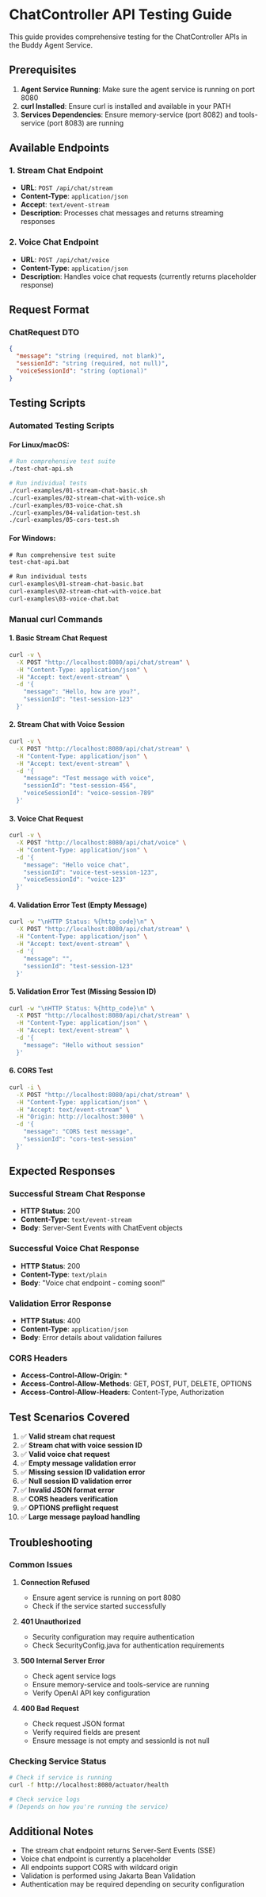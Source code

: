 # ChatController API Testing Guide

This guide provides comprehensive testing for the ChatController APIs in the Buddy Agent Service.

## Prerequisites

1. **Agent Service Running**: Make sure the agent service is running on port 8080
2. **curl Installed**: Ensure curl is installed and available in your PATH
3. **Services Dependencies**: Ensure memory-service (port 8082) and tools-service (port 8083) are running

## Available Endpoints

### 1. Stream Chat Endpoint
- **URL**: `POST /api/chat/stream`
- **Content-Type**: `application/json`
- **Accept**: `text/event-stream`
- **Description**: Processes chat messages and returns streaming responses

### 2. Voice Chat Endpoint
- **URL**: `POST /api/chat/voice`
- **Content-Type**: `application/json`
- **Description**: Handles voice chat requests (currently returns placeholder response)

## Request Format

### ChatRequest DTO
```json
{
  "message": "string (required, not blank)",
  "sessionId": "string (required, not null)",
  "voiceSessionId": "string (optional)"
}
```

## Testing Scripts

### Automated Testing Scripts

#### For Linux/macOS:
```bash
# Run comprehensive test suite
./test-chat-api.sh

# Run individual tests
./curl-examples/01-stream-chat-basic.sh
./curl-examples/02-stream-chat-with-voice.sh
./curl-examples/03-voice-chat.sh
./curl-examples/04-validation-test.sh
./curl-examples/05-cors-test.sh
```

#### For Windows:
```cmd
# Run comprehensive test suite
test-chat-api.bat

# Run individual tests
curl-examples\01-stream-chat-basic.bat
curl-examples\02-stream-chat-with-voice.bat
curl-examples\03-voice-chat.bat
```

### Manual curl Commands

#### 1. Basic Stream Chat Request
```bash
curl -v \
  -X POST "http://localhost:8080/api/chat/stream" \
  -H "Content-Type: application/json" \
  -H "Accept: text/event-stream" \
  -d '{
    "message": "Hello, how are you?",
    "sessionId": "test-session-123"
  }'
```

#### 2. Stream Chat with Voice Session
```bash
curl -v \
  -X POST "http://localhost:8080/api/chat/stream" \
  -H "Content-Type: application/json" \
  -H "Accept: text/event-stream" \
  -d '{
    "message": "Test message with voice",
    "sessionId": "test-session-456",
    "voiceSessionId": "voice-session-789"
  }'
```

#### 3. Voice Chat Request
```bash
curl -v \
  -X POST "http://localhost:8080/api/chat/voice" \
  -H "Content-Type: application/json" \
  -d '{
    "message": "Hello voice chat",
    "sessionId": "voice-test-session-123",
    "voiceSessionId": "voice-123"
  }'
```

#### 4. Validation Error Test (Empty Message)
```bash
curl -w "\nHTTP Status: %{http_code}\n" \
  -X POST "http://localhost:8080/api/chat/stream" \
  -H "Content-Type: application/json" \
  -H "Accept: text/event-stream" \
  -d '{
    "message": "",
    "sessionId": "test-session-123"
  }'
```

#### 5. Validation Error Test (Missing Session ID)
```bash
curl -w "\nHTTP Status: %{http_code}\n" \
  -X POST "http://localhost:8080/api/chat/stream" \
  -H "Content-Type: application/json" \
  -H "Accept: text/event-stream" \
  -d '{
    "message": "Hello without session"
  }'
```

#### 6. CORS Test
```bash
curl -i \
  -X POST "http://localhost:8080/api/chat/stream" \
  -H "Content-Type: application/json" \
  -H "Accept: text/event-stream" \
  -H "Origin: http://localhost:3000" \
  -d '{
    "message": "CORS test message",
    "sessionId": "cors-test-session"
  }'
```

## Expected Responses

### Successful Stream Chat Response
- **HTTP Status**: 200
- **Content-Type**: `text/event-stream`
- **Body**: Server-Sent Events with ChatEvent objects

### Successful Voice Chat Response
- **HTTP Status**: 200
- **Content-Type**: `text/plain`
- **Body**: "Voice chat endpoint - coming soon!"

### Validation Error Response
- **HTTP Status**: 400
- **Content-Type**: `application/json`
- **Body**: Error details about validation failures

### CORS Headers
- **Access-Control-Allow-Origin**: *
- **Access-Control-Allow-Methods**: GET, POST, PUT, DELETE, OPTIONS
- **Access-Control-Allow-Headers**: Content-Type, Authorization

## Test Scenarios Covered

1. ✅ **Valid stream chat request**
2. ✅ **Stream chat with voice session ID**
3. ✅ **Valid voice chat request**
4. ✅ **Empty message validation error**
5. ✅ **Missing session ID validation error**
6. ✅ **Null session ID validation error**
7. ✅ **Invalid JSON format error**
8. ✅ **CORS headers verification**
9. ✅ **OPTIONS preflight request**
10. ✅ **Large message payload handling**

## Troubleshooting

### Common Issues

1. **Connection Refused**
   - Ensure agent service is running on port 8080
   - Check if the service started successfully

2. **401 Unauthorized**
   - Security configuration may require authentication
   - Check SecurityConfig.java for authentication requirements

3. **500 Internal Server Error**
   - Check agent service logs
   - Ensure memory-service and tools-service are running
   - Verify OpenAI API key configuration

4. **400 Bad Request**
   - Check request JSON format
   - Verify required fields are present
   - Ensure message is not empty and sessionId is not null

### Checking Service Status

```bash
# Check if service is running
curl -f http://localhost:8080/actuator/health

# Check service logs
# (Depends on how you're running the service)
```

## Additional Notes

- The stream chat endpoint returns Server-Sent Events (SSE)
- Voice chat endpoint is currently a placeholder
- All endpoints support CORS with wildcard origin
- Validation is performed using Jakarta Bean Validation
- Authentication may be required depending on security configuration
